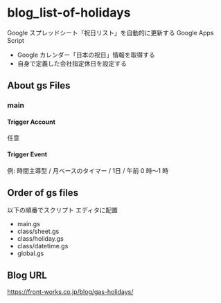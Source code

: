 # blog_list-of-holidays
Google スプレッドシート「祝日リスト」を自動的に更新する Google Apps Script
- Google カレンダー「日本の祝日」情報を取得する
- 自身で定義した会社指定休日を設定する

## About gs Files
### main
#### Trigger Account
任意
#### Trigger Event
例: 時間主導型 / 月ベースのタイマー / 1日 / 午前 0 時～1 時

## Order of gs files
以下の順番でスクリプト エディタに配置
- main.gs
- class/sheet.gs
- class/holiday.gs
- class/datetime.gs
- global.gs

## Blog URL
https://front-works.co.jp/blog/gas-holidays/
